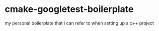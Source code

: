 # cmake-googletest-boilerplate
my personal boilerplate that i can refer to when setting up a c++ project
